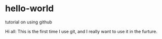 # hello-world
tutorial on using github


Hi all:
This is the first time I use git, and I really want to use it in the furture.

